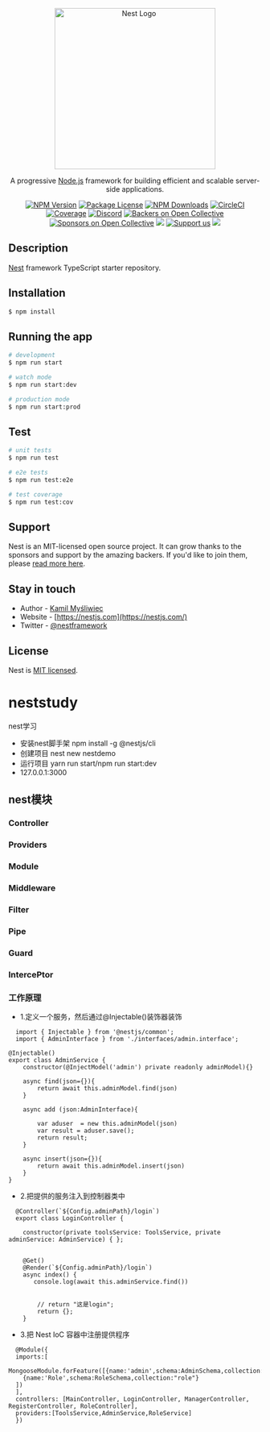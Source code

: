<p align="center">
  <a href="http://nestjs.com/" target="blank"><img src="https://nestjs.com/img/logo_text.svg" width="320" alt="Nest Logo" /></a>
</p>

[circleci-image]: https://img.shields.io/circleci/build/github/nestjs/nest/master?token=abc123def456
[circleci-url]: https://circleci.com/gh/nestjs/nest

  <p align="center">A progressive <a href="http://nodejs.org" target="_blank">Node.js</a> framework for building efficient and scalable server-side applications.</p>
    <p align="center">
<a href="https://www.npmjs.com/~nestjscore" target="_blank"><img src="https://img.shields.io/npm/v/@nestjs/core.svg" alt="NPM Version" /></a>
<a href="https://www.npmjs.com/~nestjscore" target="_blank"><img src="https://img.shields.io/npm/l/@nestjs/core.svg" alt="Package License" /></a>
<a href="https://www.npmjs.com/~nestjscore" target="_blank"><img src="https://img.shields.io/npm/dm/@nestjs/common.svg" alt="NPM Downloads" /></a>
<a href="https://circleci.com/gh/nestjs/nest" target="_blank"><img src="https://img.shields.io/circleci/build/github/nestjs/nest/master" alt="CircleCI" /></a>
<a href="https://coveralls.io/github/nestjs/nest?branch=master" target="_blank"><img src="https://coveralls.io/repos/github/nestjs/nest/badge.svg?branch=master#9" alt="Coverage" /></a>
<a href="https://discord.gg/G7Qnnhy" target="_blank"><img src="https://img.shields.io/badge/discord-online-brightgreen.svg" alt="Discord"/></a>
<a href="https://opencollective.com/nest#backer" target="_blank"><img src="https://opencollective.com/nest/backers/badge.svg" alt="Backers on Open Collective" /></a>
<a href="https://opencollective.com/nest#sponsor" target="_blank"><img src="https://opencollective.com/nest/sponsors/badge.svg" alt="Sponsors on Open Collective" /></a>
  <a href="https://paypal.me/kamilmysliwiec" target="_blank"><img src="https://img.shields.io/badge/Donate-PayPal-ff3f59.svg"/></a>
    <a href="https://opencollective.com/nest#sponsor"  target="_blank"><img src="https://img.shields.io/badge/Support%20us-Open%20Collective-41B883.svg" alt="Support us"></a>
  <a href="https://twitter.com/nestframework" target="_blank"><img src="https://img.shields.io/twitter/follow/nestframework.svg?style=social&label=Follow"></a>
</p>
  <!--[![Backers on Open Collective](https://opencollective.com/nest/backers/badge.svg)](https://opencollective.com/nest#backer)
  [![Sponsors on Open Collective](https://opencollective.com/nest/sponsors/badge.svg)](https://opencollective.com/nest#sponsor)-->

## Description

[Nest](https://github.com/nestjs/nest) framework TypeScript starter repository.

## Installation

```bash
$ npm install
```

## Running the app

```bash
# development
$ npm run start

# watch mode
$ npm run start:dev

# production mode
$ npm run start:prod
```

## Test

```bash
# unit tests
$ npm run test

# e2e tests
$ npm run test:e2e

# test coverage
$ npm run test:cov
```

## Support

Nest is an MIT-licensed open source project. It can grow thanks to the sponsors and support by the amazing backers. If you'd like to join them, please [read more here](https://docs.nestjs.com/support).

## Stay in touch

- Author - [Kamil Myśliwiec](https://kamilmysliwiec.com)
- Website - [https://nestjs.com](https://nestjs.com/)
- Twitter - [@nestframework](https://twitter.com/nestframework)

## License

Nest is [MIT licensed](LICENSE).

# neststudy
nest学习
- 安装nest脚手架 npm install -g @nestjs/cli
- 创建项目 nest new nestdemo
- 运行项目 yarn run start/npm run start:dev
- 127.0.0.1:3000

## nest模块
### Controller

### Providers

### Module

### Middleware

### Filter

### Pipe

### Guard


### IntercePtor


### 工作原理
- 1.定义一个服务，然后通过@Injectable()装饰器装饰
```code 
  import { Injectable } from '@nestjs/common';
  import { AdminInterface } from './interfaces/admin.interface';

@Injectable()
export class AdminService {
    constructor(@InjectModel('admin') private readonly adminModel){}

    async find(json={}){
        return await this.adminModel.find(json)
    }

    async add (json:AdminInterface){

        var aduser  = new this.adminModel(json)
        var result = aduser.save();
        return result;
    }

    async insert(json={}){
        return await this.adminModel.insert(json)
    }
}
```
- 2.把提供的服务注入到控制器类中
```
  @Controller(`${Config.adminPath}/login`)
  export class LoginController {

    constructor(private toolsService: ToolsService, private adminService: AdminService) { };


    @Get()
    @Render(`${Config.adminPath}/login`)
    async index() {
       console.log(await this.adminService.find())

        
        // return "这是login";
        return {};
    }
```
- 3.把 Nest IoC 容器中注册提供程序
```
  @Module({
  imports:[
    MongooseModule.forFeature([{name:'admin',schema:AdminSchema,collection:"admin"},
    {name:'Role',schema:RoleSchema,collection:"role"}
  ])
  ],
  controllers: [MainController, LoginController, ManagerController, RegisterController, RoleController],
  providers:[ToolsService,AdminService,RoleService]
  })
```
